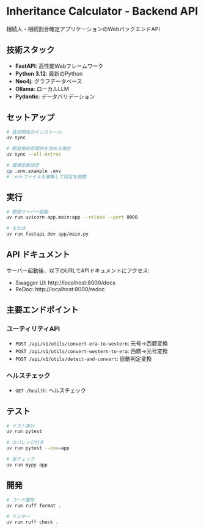 # Inheritance Calculator - Backend API

相続人・相続割合確定アプリケーションのWebバックエンドAPI

## 技術スタック

- **FastAPI**: 高性能Webフレームワーク
- **Python 3.12**: 最新のPython
- **Neo4j**: グラフデータベース
- **Ollama**: ローカルLLM
- **Pydantic**: データバリデーション

## セットアップ

```bash
# 依存関係のインストール
uv sync

# 開発用依存関係を含める場合
uv sync --all-extras

# 環境変数設定
cp .env.example .env
# .envファイルを編集して設定を調整
```

## 実行

```bash
# 開発サーバー起動
uv run uvicorn app.main:app --reload --port 8000

# または
uv run fastapi dev app/main.py
```

## API ドキュメント

サーバー起動後、以下のURLでAPIドキュメントにアクセス:

- Swagger UI: http://localhost:8000/docs
- ReDoc: http://localhost:8000/redoc

## 主要エンドポイント

### ユーティリティAPI

- `POST /api/v1/utils/convert-era-to-western`: 元号→西暦変換
- `POST /api/v1/utils/convert-western-to-era`: 西暦→元号変換
- `POST /api/v1/utils/detect-and-convert`: 自動判定変換

### ヘルスチェック

- `GET /health`: ヘルスチェック

## テスト

```bash
# テスト実行
uv run pytest

# カバレッジ付き
uv run pytest --cov=app

# 型チェック
uv run mypy app
```

## 開発

```bash
# コード整形
uv run ruff format .

# リンター
uv run ruff check .
```
